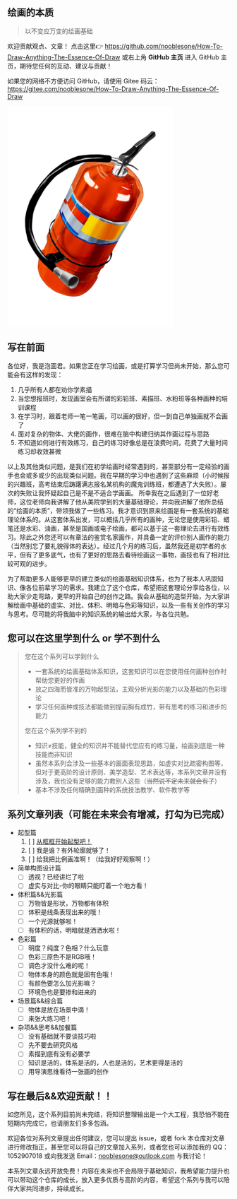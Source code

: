 ## 绘画的本质
> 以不变应万变的绘画基础

欢迎贡献观点、文章！
点击这里👉 https://github.com/nooblesone/How-To-Draw-Anything-The-Essence-Of-Draw 或右上角 **GitHub 主页** 进入 GitHub 主页，期待您任何的互动、建议与贡献！

如果您的网络不方便访问 GitHub，请使用 Gitee 码云： https://gitee.com/nooblesone/How-To-Draw-Anything-The-Essence-Of-Draw


<!-- ![测试图片](https://draw2all.nooblesone.top/images/test.jpg "测试图片") -->

 <img src="./images/test.jpg" style="object-fit:contain" height = "500" alt="图片名称" align=center />



## 写在前面

各位好，我是泡面君。如果您正在学习绘画，或是打算学习但尚未开始，那么您可能会有这样的发现：
1. 几乎所有人都在劝你学素描
2. 当您想报班时，发现画室会有所谓的彩铅班、素描班、水粉班等各种画种的培训课程
3. 在学习时，跟着老师一笔一笔画，可以画的很好，但一到自己单独画就不会画了
4. 面对复杂的物体、大佬的画作，很难在脑中构建归纳其作画过程与思路
5. 不知道如何进行有效练习，自己的练习好像总是在浪费时间，花费了大量时间练习却收效甚微



以上及其他类似问题，是我们在初学绘画时经常遇到的，甚至部分有一定经验的画手也会或多或少的出现类似问题。我在早期的学习中也遇到了这些麻烦（小时候报的兴趣班，高考结束后踌躇满志报名某机构的魔鬼训练班，都遭遇了大失败）。屡次的失败让我怀疑起自己是不是不适合学画画。
所幸我在之后遇到了一位好老师，这位老师向我讲解了他从美院学到的大量基础理论，并向我讲解了他所总结的“绘画的本质”，带领我做了一些练习。我才意识到原来绘画是有一套系统的基础理论体系的。从这套体系出发，可以概括几乎所有的画种，无论您是使用彩铅、蜡笔还是水彩、油画，甚至是国画或电子绘画，都可以基于这一套理论去进行有效练习。除此之外您还可以有章法的鉴赏名家画作，并具备一定的评价别人画作的能力（当然别忘了要礼貌得体的表达）。经过几个月的练习后，虽然我还是初学者的水平，但有了更多底气，也有了更好的思路去看待绘画这一事物，画技也有了相对比较可观的进步。

为了帮助更多人能够更早的建立类似的绘画基础知识体系，也为了我本人巩固知识、像各位前辈学习的需求。我建立了这个仓库，希望把这套理论分享给各位，以助大家少走弯路，更早的开始自己的创作之路。我会从基础的造型开始，为大家讲解绘画中基础的虚实、对比、体积、明暗与色彩等知识，以及一些有关创作的学习与思考。尽可能的将我脑中的知识系统的输出给大家，与各位共勉。

## 您可以在这里学到什么 or 学不到什么
> 您在这个系列可以学到什么
> - 一套系统的绘画基础体系知识，这套知识可以在您使用任何画种创作时帮助您更好的作画
> - 放之四海而皆准的万物起型法，主观分析光影的能力以及基础的色彩理论
> - 学习任何画种或技法都能做到提前胸有成竹，带有思考的练习和进步的能力
>
> 您在这个系列学不到的
> - 知识≠技能，健全的知识并不能替代您应有的练习量，绘画到底是一种技能而非知识
> - 虽然本系列会涉及一些基本的画面表现思路，如虚实对比疏密构图等，但对于更高阶的设计原则、美学造型、艺术表达等，本系列文章并没有涉及，我也没有足够的能力教别人这些（~~当然说不定未来就会有了~~）
> - 基本不涉及任何精确到画种的系统技法教学、软件教学等

## 系列文章列表（可能在未来会有增减，打勾为已完成）

- 起型篇
   1. [ ] [从框框开始起型吧！](./articles/从框框开始起型吧.md)
   2. [ ] 我是谁？有外轮廓就够了！
   3. [ ] 给我把比例画准啊！（给我好好观察啊！）
- 简单构图设计篇
  - [ ] 透视？已经讲烂了啦
  - [ ] 虚实与对比-你的眼睛只能盯着一个地方看！
- 体积篇&&光影篇
  - [ ] 万物皆是形状，万物都有体积
  - [ ] 体积是线条表现出来的哦！
  - [ ] 一个光源就够啦！
  - [ ] 有体积的话，明暗就是洒洒水啦！
- 色彩篇
  - [ ] 明度？纯度？色相？什么玩意
  - [ ] 色彩三原色不是RGB哦！
  - [ ] 调色才没什么难的呢！
  - [ ] 物体本身的颜色就是固有色哦！
  - [ ] 有颜色要怎么加光影嘛？
  - [ ] 环境色也是要掺和进来的
- 场景篇&&综合篇
  - [ ] 物体是放在场景中滴！
  - [ ] 来张大练习吧！
- 杂项&&思考&&加餐篇
  - [ ] 没有基础就不要谈技巧啦
  - [ ] 先不要去研究风格
  - [ ] 素描到底有没有必要学
  - [ ] 知识是活的，体系是活的，人也是活的，艺术更得是活的
  - [ ] 用导演思维看待一张画的创作

## 写在最后&&欢迎贡献！！
如您所见，这个系列目前尚未完结，将知识整理输出是一个大工程，我恐怕不能在短期内完成它，也请朋友们多多包涵。

欢迎各位对系列文章提出任何建议，您可以提出 issue，或者 fork 本仓库对文章进行修改指正，甚至您可以将自己的文章加入系列，或者您也可以添加我的 QQ：1052907018 或向我发送 Email：nooblesone@outlook.com 与我讨论！

本系列文章永远开放免费！内容在未来也不会局限于基础知识，我希望能力提升也可以带动这个仓库的成长，放入更多优质与高阶的内容，希望这个系列与我可以陪伴大家共同进步，持续成长。